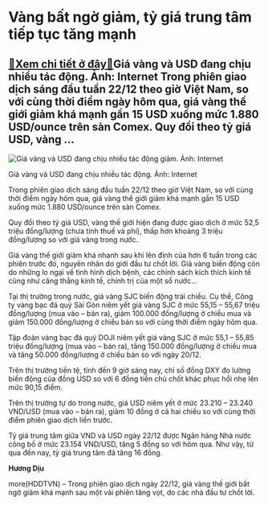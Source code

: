 Vàng bất ngờ giảm, tỷ giá trung tâm tiếp tục tăng mạnh
======================================================

[:gift:Xem chi tiết ở đây:gift:](https://hddtvn.com/vang-bat-ngo-giam-ty-gia-trung-tam-tiep-tuc-tang-manh/)Giá vàng và USD đang chịu nhiều tác động. Ảnh: Internet Trong phiên giao dịch sáng đầu tuần 22/12 theo giờ Việt Nam, so với cùng thời điểm ngày hôm qua, giá vàng thế giới giảm khá mạnh gần 15 USD xuống mức 1.880 USD/ounce trên sàn Comex. Quy đổi theo tỷ giá USD, vàng …
-----------------------------------------------------------------------------------------------------------------------------------------------------------------------------------------------------------------------------------------------------------------------------





![Giá vàng và USD đang chịu nhiều tác động giảm. Ảnh: Internet](https://hddtvn.com/wp-content/uploads/2021/01/5452_gia-vang-len-dinh-3-thang-usd-xuong-day-3-tuan1444701309.jpg "Giá vàng và USD đang chịu nhiều tác động giảm. Ảnh: Internet")


Giá vàng và USD đang chịu nhiều tác động. Ảnh: Internet



Trong phiên giao dịch sáng đầu tuần 22/12 theo giờ Việt Nam, so với cùng thời điểm ngày hôm qua, giá vàng thế giới giảm khá mạnh gần 15 USD xuống mức 1.880 USD/ounce trên sàn Comex.


Quy đổi theo tỷ giá USD, vàng thế giới hiện đang được giao dịch ở mức 52,5 triệu đồng/lượng (chưa tính thuế và phí), thấp hơn khoảng 3 triệu đồng/lượng so với giá vàng trong nước.


Giá vàng thế giới giảm khá nhanh sau khi lên đỉnh của hơn 6 tuần trong các phiên trước đó, nguyên nhân do giới đầu tư chốt lời. Giá vàng biến động còn do những lo ngại về tình hình dịch bệnh, các chính sách kích thích kinh tế cũng như căng thẳng kinh tế, chính trị của một số nước…


Tại thị trường trong nước, giá vàng SJC biến động trái chiều. Cụ thể, Công ty vàng bạc đá quý Sài Gòn niêm yết giá vàng SJC ở mức 55,15 – 55,67 triệu đồng/lượng (mua vào – bán ra), giảm 100.000 đồng/lượng ở chiều mua và giảm 150.000 đồng/lượng ở chiều bán so với cùng thời điểm ngày hôm qua.


Tập đoàn vàng bạc đá quý DOJI niêm yết giá vàng SJC ở mức 55,1 – 55,85 triệu đồng/lượng (mua vào – bán ra), tăng 150.000 đồng/lượng ở chiều mua và tăng 50.000 đồng/lượng ở chiều bán so với ngày 20/12.


Trên thị trường tiền tệ, tính đến 9 giờ sáng nay, chỉ số đồng DXY đo lường biến động của đồng USD so với 6 đồng tiền chủ chốt khác phục hồi nhẹ lên mức 90,15 điểm.


Trên thị trường tự do trong nước, giá USD niêm yết ở mức 23.210 – 23.240 VND/USD (mua vào – bán ra), giảm 10 đồng ở cả hai chiều so với cùng thời điểm phiên giao dịch liền trước.


Tỷ giá trung tâm giữa VND và USD ngày 22/12 được Ngân hàng Nhà nước công bố ở mức 23.154 VND/USD, tăng 5 đồng so với hôm qua. Như vậy, từ qua đến nay, tỷ giá trung tâm đã tăng 16 đồng.




**Hương Dịu**



more(HDDTVN) – Trong phiên giao dịch ngày 22/12, giá vàng thế giới bất ngờ giảm khá mạnh sau một vài phiên tăng vọt, do các nhà đầu tư chốt lời.

